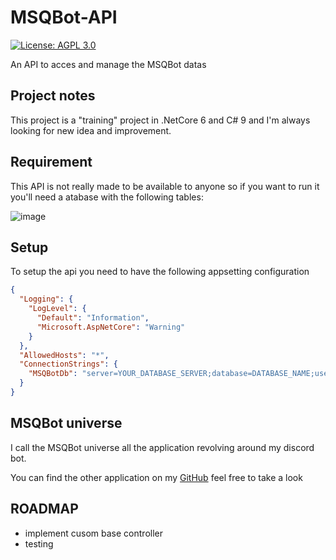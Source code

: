 # MSQBot-API
[![License: AGPL 3.0](https://img.shields.io/badge/License-AGPL%203.0-brightgreen)](../master/LICENSE)

An API to acces and manage the MSQBot datas 

## Project notes
This project is a "training" project in .NetCore 6 and C# 9 and I'm always looking for new idea and improvement.

## Requirement 
This API is not really made to be available to anyone so if you want to run it you'll need a atabase with the following tables:

![image](https://user-images.githubusercontent.com/34239560/147969558-99025289-8097-4605-9917-2b1d873925be.png)


## Setup
To setup the api you need to have the following appsetting configuration
```json
{
  "Logging": {
    "LogLevel": {
      "Default": "Information",
      "Microsoft.AspNetCore": "Warning"
    }
  },
  "AllowedHosts": "*",
  "ConnectionStrings": {
    "MSQBotDb": "server=YOUR_DATABASE_SERVER;database=DATABASE_NAME;user=DATABASE_USER;password=DATABASE_PASSWORD;"
  }
}
```

## MSQBot universe

I call the MSQBot universe all the application revolving around my discord bot. 

You can find the other application on my [GitHub](https://github.com/MaximeMohandi) feel free to take a look


## ROADMAP

- implement cusom base controller
- testing 
